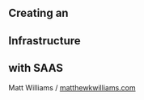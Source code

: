 
## Creating an
## Infrastructure
## with SAAS

Matt Williams / [matthewkwilliams.com](http://matthewkwilliams.com)

